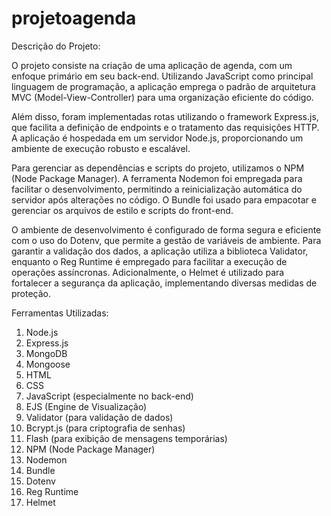 # projetoagenda

Descrição do Projeto:

O projeto consiste na criação de uma aplicação de agenda, com um enfoque primário em seu back-end. Utilizando JavaScript como principal linguagem de programação, a aplicação emprega o padrão de arquitetura MVC (Model-View-Controller) para uma organização eficiente do código.

Além disso, foram implementadas rotas utilizando o framework Express.js, que facilita a definição de endpoints e o tratamento das requisições HTTP. A aplicação é hospedada em um servidor Node.js, proporcionando um ambiente de execução robusto e escalável.

Para gerenciar as dependências e scripts do projeto, utilizamos o NPM (Node Package Manager). A ferramenta Nodemon foi empregada para facilitar o desenvolvimento, permitindo a reinicialização automática do servidor após alterações no código. O Bundle foi usado para empacotar e gerenciar os arquivos de estilo e scripts do front-end.

O ambiente de desenvolvimento é configurado de forma segura e eficiente com o uso do Dotenv, que permite a gestão de variáveis de ambiente. Para garantir a validação dos dados, a aplicação utiliza a biblioteca Validator, enquanto o Reg Runtime é empregado para facilitar a execução de operações assíncronas. Adicionalmente, o Helmet é utilizado para fortalecer a segurança da aplicação, implementando diversas medidas de proteção.

Ferramentas Utilizadas:  

1. Node.js 
2. Express.js 
3. MongoDB 
4. Mongoose 
5. HTML 
6. CSS 
7. JavaScript (especialmente no back-end) 
8. EJS (Engine de Visualização) 
9. Validator (para validação de dados) 
10. Bcrypt.js (para criptografia de senhas) 
11. Flash (para exibição de mensagens temporárias) 
12. NPM (Node Package Manager) 
13. Nodemon 
14. Bundle 
15. Dotenv 
16. Reg Runtime 
17. Helmet

